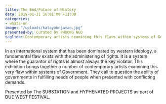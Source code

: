 ```yaml
---
title: The End/Future of History
date: 2019-01-31 16:01:00 +11:00
categories:
- whats-on
image: "/uploads/katayounjavan.jpg"
presented-by: Curated by PHUONG NGO
tagline: Contemporary artists examining this flaws within systems of Government.
---
```


In an international system that has been dominated by western ideology, a fundamental flaw exists with the administering of rights.  It is a system where the guarantor of rights is almost always the key violator. This exhibition brings together a number of contemporary artists examining this very flaw within systems of Government. They call to question the ability of governments in fulfilling needs of people when presented with conflicting demands.

Presented by The SUBSTATION and HYPHENATED PROJECTS as part of DUE WEST FESTIVAL.